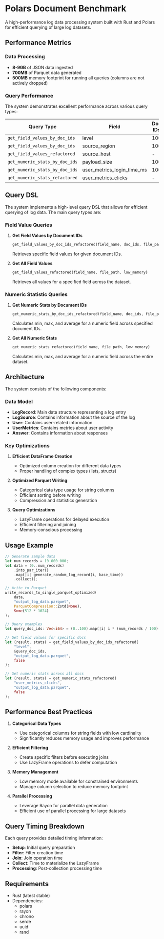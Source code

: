 # Polars Document Benchmark

A high-performance log data processing system built with Rust and Polars for efficient querying of large log datasets.

## Performance Metrics

### Data Processing

- **8-9GB** of JSON data ingested
- **700MB** of Parquet data generated
- **500MB** memory footprint for running all queries (columns are not actively dropped)

### Query Performance

The system demonstrates excellent performance across various query types:

| Query Type                     | Field                      | Doc IDs | Result Rows | Total Time | Memory Impact |
| ------------------------------ | -------------------------- | ------- | ----------- | ---------- | ------------- |
| `get_field_values_by_doc_ids`  | level                      | 100     | 100         | 1.10s      | +272.47MB     |
| `get_field_values_by_doc_ids`  | source_region              | 100     | 100         | 1.01s      | +56.67MB      |
| `get_field_values_refactored`  | source_host                | -       | 10,000,000  | 1.14s      | +71.08MB      |
| `get_numeric_stats_by_doc_ids` | payload_size               | 100     | 1           | 1.01s      | +85.95MB      |
| `get_numeric_stats_by_doc_ids` | user_metrics_login_time_ms | 100     | 1           | 1.02s      | +6.56MB       |
| `get_numeric_stats_refactored` | user_metrics_clicks        | -       | 0           | 0.61s      | +23.47MB      |

## Query DSL

The system implements a high-level query DSL that allows for efficient querying of log data. The main query types are:

### Field Value Queries

1. **Get Field Values by Document IDs**

   ```rust
   get_field_values_by_doc_ids_refactored(field_name, doc_ids, file_path, low_memory)
   ```

   Retrieves specific field values for given document IDs.

2. **Get All Field Values**
   ```rust
   get_field_values_refactored(field_name, file_path, low_memory)
   ```
   Retrieves all values for a specified field across the dataset.

### Numeric Statistic Queries

1. **Get Numeric Stats by Document IDs**

   ```rust
   get_numeric_stats_by_doc_ids_refactored(field_name, doc_ids, file_path, low_memory)
   ```

   Calculates min, max, and average for a numeric field across specified document IDs.

2. **Get All Numeric Stats**
   ```rust
   get_numeric_stats_refactored(field_name, file_path, low_memory)
   ```
   Calculates min, max, and average for a numeric field across the entire dataset.

## Architecture

The system consists of the following components:

### Data Model

- **LogRecord**: Main data structure representing a log entry
- **LogSource**: Contains information about the source of the log
- **User**: Contains user-related information
- **UserMetrics**: Contains metrics about user activity
- **Answer**: Contains information about responses

### Key Optimizations

1. **Efficient DataFrame Creation**

   - Optimized column creation for different data types
   - Proper handling of complex types (lists, structs)

2. **Optimized Parquet Writing**

   - Categorical data type usage for string columns
   - Efficient sorting before writing
   - Compression and statistics generation

3. **Query Optimizations**
   - LazyFrame operations for delayed execution
   - Efficient filtering and joining
   - Memory-conscious processing

## Usage Example

```rust
// Generate sample data
let num_records = 10_000_000;
let data = (0..num_records)
    .into_par_iter()
    .map(|i| generate_random_log_record(i, base_time))
    .collect();

// Write to Parquet
write_records_to_single_parquet_optimized(
    data,
    "output_log_data.parquet",
    ParquetCompression::Zstd(None),
    Some(512 * 1024)
);

// Query examples
let query_doc_ids: Vec<i64> = (0..100).map(|i| i * (num_records / 100) as i64).collect();

// Get field values for specific docs
let (result, stats) = get_field_values_by_doc_ids_refactored(
    "level",
    &query_doc_ids,
    "output_log_data.parquet",
    false
);

// Get numeric stats across all docs
let (result, stats) = get_numeric_stats_refactored(
    "user_metrics_clicks",
    "output_log_data.parquet",
    false
);
```

## Performance Best Practices

1. **Categorical Data Types**

   - Use categorical columns for string fields with low cardinality
   - Significantly reduces memory usage and improves performance

2. **Efficient Filtering**

   - Create specific filters before executing joins
   - Use LazyFrame operations to defer computation

3. **Memory Management**

   - Low memory mode available for constrained environments
   - Manage column selection to reduce memory footprint

4. **Parallel Processing**
   - Leverage Rayon for parallel data generation
   - Efficient use of parallel processing for large datasets

## Query Timing Breakdown

Each query provides detailed timing information:

- **Setup**: Initial query preparation
- **Filter**: Filter creation time
- **Join**: Join operation time
- **Collect**: Time to materialize the LazyFrame
- **Processing**: Post-collection processing time

## Requirements

- Rust (latest stable)
- Dependencies:
  - polars
  - rayon
  - chrono
  - serde
  - uuid
  - rand
